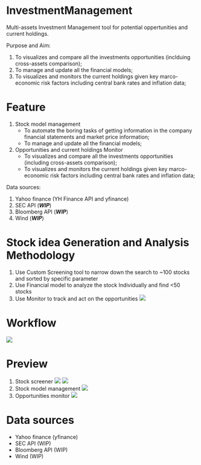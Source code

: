 # InvestmentManagement
Multi-assets Investment Management tool for potential oppertunities and current holdings.

Purpose and Aim:
1. To visualizes and compare all the investments opportunities (inclduing cross-assets comparison);
2. To manage and update all the financial models;
3. To visualizes and monitors the current holdings given key marco-economic risk factors including central bank rates and inflation data;

Feature
=========================
1. Stock model management
   - To automate the boring tasks of getting information in the company financial statements and market price information;
   - To manage and update all the financial models;
2. Opportunities and current holdings Monitor
   - To visualizes and compare all the investments opportunities (including cross-assets comparison);
   - To visualizes and monitors the current holdings given key marco-economic risk factors including central bank rates and inflation data;

Data sources:
1. Yahoo finance (YH Finance API and yfinance)
2. SEC API (***WIP***)
3. Bloomberg API (***WIP***)
4. Wind (***WIP***)

Stock idea Generation and Analysis Methodology
=========================
1. Use Custom Screening tool to narrow down the search to ~100 stocks and sorted by specific parameter
2. Use Financial model to analyze the stock Individually and find <50 stocks
3. Use Monitor to track and act on the opportunities
![](https://github.com/JerryChenz/InvestmentManagementOpen/blob/main/screenshoots/idea_funnel_1.PNG)

Workflow
=========================
![](https://github.com/JerryChenz/InvestmentManagementOpen/blob/main/screenshoots/Investment_Analysis_Workflow.jpg)

Preview
=========================
1. Stock screener
![](https://github.com/JerryChenz/InvestmentManagementOpen/blob/main/screenshoots/Screenshot_screener_1.PNG)
![](https://github.com/JerryChenz/InvestmentManagementOpen/blob/main/screenshoots/Screenshot_screener_2.PNG)
2. Stock model management
![](https://github.com/JerryChenz/InvestmentManagementOpen/blob/main/screenshoots/ModelManagement_1.PNG)
3. Opportunities monitor
![](https://github.com/JerryChenz/InvestmentManagementOpen/blob/main/screenshoots/Monitor_1.PNG)

Data sources
=========================
- Yahoo finance (yfinance)
- SEC API (WIP)
- Bloomberg API (WIP)
- Wind (WIP)
